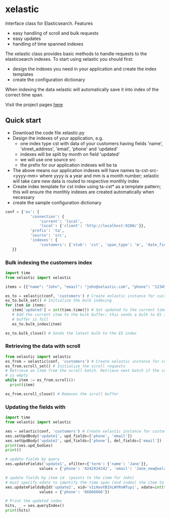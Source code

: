 # xelastic
Interface class for Elasticsearch. Features
* easy handling of scroll and bulk requests
* easy updates
* handling of time spanned indexes

The xelastic class provides basic methods to handle requests to the elasticsearch indexes. To start using xelastic you should first:
* design the indexes you need in your application and create the index templates
* create the configuration dictionary

When indexing the data xelastic will automatically save it into index of the correct time span.

Visit the project pages [here](https://jurisra.github.io/xelastic)

## Quick start
* Download the code file xelastic.py
* Design the indexes of your application, e.g.
  * one index type cst with data of your customers having fields 'name', 'street_address', 'email', 'phone' and 'updated'
  * indexes will be split by month on field 'updated'
  * we will use one source src
  * the prefix for our application indexes will be ta
* The above means our application indexes will have names ta-cst-src-\<yyyy-mm\> where yyyy is a year and mm is a month number; xelastic will take care new data is routed to respective monthly index
* Create index template for cst index using ta-cst* as a template pattern; this will ensure the monthly indexes are created automatically when necessary
* create the sample configuration dictionary

 ```python
 conf = {'es': {
            'connection': {
                'current': 'local',
                'local': {'client': 'http://localhost:9200/'}},
            'prefix': 'ta',
            'source': 'src',
            'indexes': {
                'customers': {'stub': 'cst', 'span_type': 'm', 'date_field': 'updated'}}
    }}
```

### Bulk indexing the customers index

 ```python
 import time
from xelastic import xelastic

items = [{"name": "John", "email": "john@xelastic.com", "phone": "12345678"}, ...]

es_to = xelastic(conf, 'customers') # Create xelastic instance for customers index
es_to.bulk_set() # Initialize the bulk indexing
for item in items:
    item['updated'] = int(time.time()) # Set updated to the current timestamp
    # Add the current item to the bulk buffer; this sends a bulk to ES index when
    # buffer is full
    es_to.bulk_index(item)

es_to.bulk_close() # Sends the latest bulk to the ES index
```

### Retrieving the data with scroll

```python
from xelastic import xelastic
es_from = xelastic(conf, 'customers') # Create xelastic instance for customers index
es_from.scroll_set() # Initialize the scroll requests
# Retrieve an item from the scroll batch. Retrieve next batch if the current one
# is empty
while item := es_from.scroll():
  print(item)

es_from.scroll_close() # Removes the scroll buffer
```
 ### Updating the fields with 
 ```python
import time
from xelastic import xelastic

xes = xelastic(conf, 'customers') # Create xelastic instance for customers index
xes.setUpdBody('update1', upd_fields=['phone', 'email'])
xes.setUpdBody('update2', upd_fields=['phone'], del_fields=['email'])
print(xes.upd_bodies)
print()

# update fields by query
xes.updateFields('update1', xfilter={'term': {'name': 'Jane'}},
                values = {'phone': '4242424242', 'email': 'Jane_new@xelastic.com'})

# update fields by item id  (points to the item for John)
# must specify xdate to identify the time span (and index) the item to update is located
xes.updateFieldsById('update2', xid='v1iHxoYB1hLWYRnWTupi', xdate=int(time.time()),
                values = {'phone': '66666666'})

# Print the updated index
hits, _ = xes.queryIndex()
print(hits)
```
